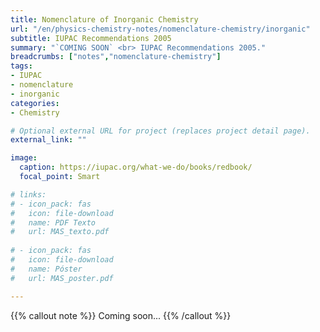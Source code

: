 ```yaml
---
title: Nomenclature of Inorganic Chemistry
url: "/en/physics-chemistry-notes/nomenclature-chemistry/inorganic"
subtitle: IUPAC Recommendations 2005
summary: "`COMING SOON` <br> IUPAC Recommendations 2005."
breadcrumbs: ["notes","nomenclature-chemistry"]
tags:
- IUPAC
- nomenclature
- inorganic
categories:
- Chemistry

# Optional external URL for project (replaces project detail page).
external_link: ""

image:
  caption: https://iupac.org/what-we-do/books/redbook/
  focal_point: Smart

# links:
# - icon_pack: fas
#   icon: file-download
#   name: PDF Texto
#   url: MAS_texto.pdf
  
# - icon_pack: fas
#   icon: file-download
#   name: Póster
#   url: MAS_poster.pdf

---
```


{{% callout note %}}
Coming soon...
{{% /callout %}}
